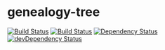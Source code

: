 genealogy-tree
==============
[![Build Status](https://travis-ci.org/AlekseyLeshko/genealogy-tree.svg?branch=master)](https://travis-ci.org/AlekseyLeshko/genealogy-tree)
[![Build Status](https://travis-ci.org/AlekseyLeshko/genealogy-tree.svg?branch=develop)](https://travis-ci.org/AlekseyLeshko/genealogy-tree)
[![Dependency Status](https://david-dm.org/AlekseyLeshko/genealogy-tree.svg)](https://david-dm.org/AlekseyLeshko/genealogy-tree)
[![devDependency Status](https://david-dm.org/AlekseyLeshko/genealogy-tree/dev-status.svg)](https://david-dm.org/AlekseyLeshko/genealogy-tree#info=devDependencies)
